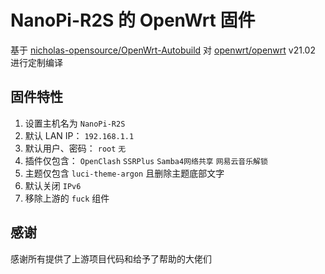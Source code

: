 # NanoPi-R2S 的 OpenWrt 固件  
基于 [nicholas-opensource/OpenWrt-Autobuild](https://github.com/nicholas-opensource/OpenWrt-Autobuild) 对 [openwrt/openwrt](https://github.com/openwrt/openwrt) v21.02 进行定制编译  

## 固件特性  
1. 设置主机名为 `NanoPi-R2S`  
2. 默认 LAN IP： `192.168.1.1`  
3. 默认用户、密码： `root` `无`  
4. 插件仅包含： `OpenClash` `SSRPlus` `Samba4网络共享` `网易云音乐解锁`  
7. 主题仅包含 `luci-theme-argon` 且删除主题底部文字  
8. 默认关闭 `IPv6`  
9. 移除上游的 `fuck` 组件  

## 感谢  
   感谢所有提供了上游项目代码和给予了帮助的大佬们  
